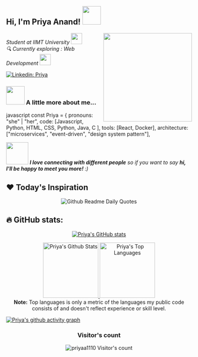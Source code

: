 <h2> Hi, I'm Priya Anand!  <img src="https://media.giphy.com/media/WUm2STzv0N5fl3ezyr/giphy.gif" width="50"></h2>
<img align='right' src="output-onlinegiftools.gif" width="240">
<p><em> Student at IIMT University </a><img src="https://media.giphy.com/media/fYSnHlufseco8Fh93Z/giphy.gif" width="30"></br> 🔍 Currently exploring : Web Development <img src="https://media.giphy.com/media/WUlplcMpOCEmTGBtBW/giphy.gif" width="30"> 
</em></p>

[![Linkedin: Priya](https://img.shields.io/badge/-Priya.-blue?style=flat-square&logo=Linkedin&logoColor=white&link=https://www.linkedin.com/in/thaianebraga/)](https://www.linkedin.com/in/life-undefined-2210b9257) &nbsp;&nbsp;

### <img src="https://media.giphy.com/media/VgCDAzcKvsR6OM0uWg/giphy.gif" width="50"> A little more about me...
javascript
const Priya = {
  pronouns: "she" | "her",
  code: [Javascript, Python, HTML, CSS, Python, Java, C ],
  tools: [React, Docker],
  architecture: ["microservices", "event-driven", "design system pattern"],
  
<img src="https://media.giphy.com/media/LnQjpWaON8nhr21vNW/giphy.gif" width="60"> <em><b>I love connecting with different people</b> so if you want to say <b>hi, I'll be happy to meet you more!</b> :)</em>

## ❤ Today's Inspiration
<p align="center">
  <img src="https://readme-daily-quotes.vercel.app/api?font=merienda" alt="Github Readme Daily Quotes">
</p>


##                        🔥 GitHub stats:

<p align="center">
<a href="https://github.com/priyaa1110">
    <img src="https://github-readme-stats.vercel.app/api?username=priyaa1110&show_icons=true&theme=react" alt="Priya's GitHub stats" />
  </a>
</p>

<p align="center">
  <a href="https://github.com/priyaa1110">
    <img alt="Priya's Github Stats" src="https://github-readme-stats.vercel.app/api?username=priyaa1110&show_icons=true&include_all_commits=true&count_private=true&theme=react&hide_border=true&bg_color=1F222E&title_color=F85D7F&rank_icon=github&icon_color=F8D866" height="150px"/>
  </a>

  <a href="https://github.com/priyaa1110">
    <img alt="Priya's Top Languages" src="https://github-readme-stats.vercel.app/api/top-langs/?username=priyaa1110&layout=compact&theme=react&hide_border=true&bg_color=1F222E&title_color=F85D7F&icon_color=F8D866&hide=HTML,Jupyter%20Notebook" height="150px"/>
  </a>
  <br/>
  <b>Note:</b> Top languages is only a metric of the languages my public code consists of and doesn't reflect experience or skill level.
</p>



[![Priya's github activity graph](https://github-readme-activity-graph.vercel.app/graph?username=priyaa1110&bg_color=1F222E&color=F8D866&line=F85D7F&point=FFFFFF&area=true&hide_border=true)](https://github.com/priyaa1110/github-readme-activity-graph)
<h3 align="center">Visitor's count</h3>
<p align="center"><img src="https://profile-counter.glitch.me/{priyaa1110}/count.svg/" alt="priyaa1110 Visitor's count" /></p>
